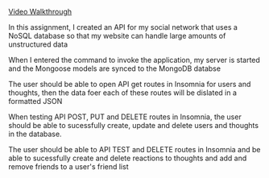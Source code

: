 [Video Walkthrough](https://drive.google.com/file/d/1yAdnHm3pKcKLUNtSBz-9AREOF6bi5yLE/view)

In this assignment, I created an API for my social network that uses a NoSQL database so that my website can handle large amounts of unstructured data

When I entered the command to invoke the application, my server is started and the Mongoose models are synced to the MongoDB databse

The user should be able to open API get routes in Insomnia for users and thoughts, then the data foer each of these routes will be dislated in a formatted JSON

When testing API POST, PUT and DELETE routes in Insomnia, the user should be able to sucessfully create, update and delete users and thoughts in the database.

The user should be able to API TEST and DELETE routes in Insomnia and be able to sucessfully create and delete reactions to thoughts and add and remove friends to a user's friend list

